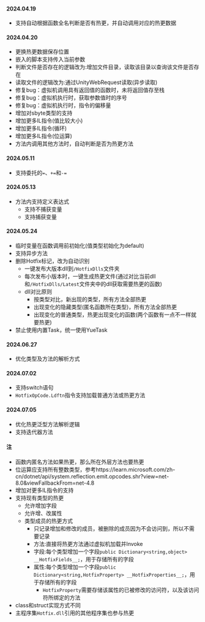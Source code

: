 #### 2024.04.19
- 支持自动根据函数全名判断是否有热更，并自动调用对应的热更数据

#### 2024.04.20
- 更换热更数据保存位置
- 嵌入的脚本支持传入当前参数
- 判断文件是否存在的逻辑改为:增加文件目录，读取该目录以查询该文件是否存在
- 读取文件的逻辑改为:通过UnityWebRequest读取(异步读取)
- 修复bug：虚拟机调用具有返回值的函数时，未将返回值存至栈
- 修复bug：虚拟机执行时，获取参数值时的序号
- 修复bug：虚拟机执行时，指令的偏移量
- 增加对sbyte类型的支持
- 增加更多IL指令(值比较大小)
- 增加更多IL指令(循环)
- 增加更多IL指令(位运算)
- 方法内调用其他方法时，自动判断是否为热更方法

#### 2024.05.11
- 支持委托的`=`、`+=`和`-=`

#### 2024.05.13
- 方法内支持定义表达式
  - 支持不捕获变量
  - 支持捕获变量

#### 2024.05.24
- 临时变量在函数调用前初始化(值类型初始化为default)
- 支持异步方法
- 删除Hotfix标记，改为自动识别
  - 一键发布大版本dll到`/HotfixDlls`文件夹
  - 每次发布小版本时，一键生成热更文件(通过对比当前dll和`/HotfixDlls/Latest`文件夹中的dll获取需要热更的函数)
  - dll对比原则
    - 按类型对比，新出现的类型，所有方法全部热更
    - 出现变化的隐藏类型(匿名函数所在类型)，所有方法全部热更
    - 出现变化的普通类型，热更出现变化的函数(两个函数有一点不一样就要热更)
- 禁止使用内置Task，统一使用YueTask

#### 2024.06.27
- 优化类型及方法的解析方式

#### 2024.07.02
- 支持switch语句
- `HotfixOpCode.Ldftn`指令支持加载普通方法或热更方法

#### 2024.07.05
- 优化热更泛型方法解析逻辑
- 支持迭代器方法

#### 注
- 函数内匿名方法如果热更，那么所在外层方法也要热更
- 位运算应支持所有整数类型，参考https://learn.microsoft.com/zh-cn/dotnet/api/system.reflection.emit.opcodes.shr?view=net-8.0&viewFallbackFrom=net-4.8
- 增加对更多IL指令的支持
- 支持现有类型的热更
  - 允许增加字段
  - 允许增、改属性
  - 类型成员的热更方式
    - 只记录增加和修改的成员，被删除的成员因为不会访问到，所以不需要记录
    - 方法:直接将热更方法通过虚拟机加载并Invoke
    - 字段:每个类型增加一个字段`public Dictionary<string,object> __HotfixFields__;`，用于存储所有的字段
    - 属性:每个类型增加一个字段`public Dictionary<string,HotfixProperty> __HotfixProperties__;`，用于存储所有的字段
      - `HotfixProperty`需要存储该属性的已被修改的访问符，以及该访问符所绑定的方法
- class和struct实现方式不同
- 主程序集`Hotfix.dll`引用的其他程序集也参与热更

